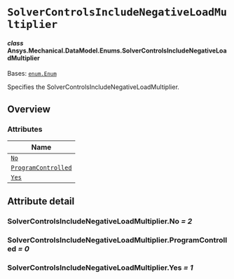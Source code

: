 # `SolverControlsIncludeNegativeLoadMultiplier`

<a id="ansys.mechanical.stubs.v242.Ansys.Mechanical.DataModel.Enums.SolverControlsIncludeNegativeLoadMultiplier"></a>

#### *class* Ansys.Mechanical.DataModel.Enums.SolverControlsIncludeNegativeLoadMultiplier

Bases: [`enum.Enum`](https://docs.python.org/3/library/enum.html#enum.Enum)

Specifies the SolverControlsIncludeNegativeLoadMultiplier.

<!-- !! processed by numpydoc !! -->

<a id="overview"></a>

## Overview

### Attributes

| Name |
| ------------------------------------------------------------------------------------------------------------------------------------------------------------------------------------------ |
| [`No`](#SolverControlsIncludeNegativeLoadMultiplier.No) |
| [`ProgramControlled`](#SolverControlsIncludeNegativeLoadMultiplier.ProgramControlled) |
| [`Yes`](#SolverControlsIncludeNegativeLoadMultiplier.Yes) |

<a id="attribute-detail"></a>

## Attribute detail

<a id="SolverControlsIncludeNegativeLoadMultiplier.No"></a>

### SolverControlsIncludeNegativeLoadMultiplier.No *= 2*

<a id="SolverControlsIncludeNegativeLoadMultiplier.ProgramControlled"></a>

### SolverControlsIncludeNegativeLoadMultiplier.ProgramControlled *= 0*

<a id="SolverControlsIncludeNegativeLoadMultiplier.Yes"></a>

### SolverControlsIncludeNegativeLoadMultiplier.Yes *= 1*


